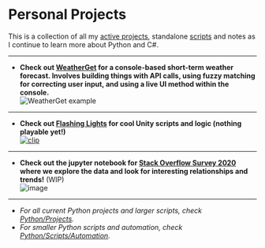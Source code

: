# Personal Projects
This is a collection of all my [active projects](https://github.com/yayorbitgum/Personal/tree/master/Python/Projects), standalone [scripts](https://github.com/yayorbitgum/Personal/tree/master/Python/Scripts/Automation) and notes as I continue to learn more about Python and C#.

-- --  
- **Check out [WeatherGet](https://github.com/yayorbitgum/Personal/tree/master/Python/Projects/WeatherGet) for a console-based short-term weather forecast. Involves building things with API calls, using fuzzy matching for correcting user input, and using a live UI method within the console.**  
![WeatherGet example](https://i.imgur.com/TXtpYcF.gif)   
  
-- --  
- **Check out [Flashing Lights](https://github.com/yayorbitgum/FlashingLights) for cool Unity scripts and logic (nothing playable yet!)**  
[![clip](https://i.imgur.com/sWWdew1.png)](https://www.youtube.com/watch?v=SYpMdoNOiD0 "Clip")
-- --  
- **Check out the jupyter notebook for [Stack Overflow Survey 2020](https://github.com/yayorbitgum/Personal/tree/master/Python/Projects/SO2020Survey) where we explore the data and look for interesting relationships and trends!** (WIP)  
![image](https://i.imgur.com/evYXaf7.png)  
-- --  
- *For all current Python projects and larger scripts, check [Python/Projects](https://github.com/yayorbitgum/Personal/tree/master/Python/Projects).*  
- *For smaller Python scripts and automation, check [Python/Scripts/Automation](https://github.com/yayorbitgum/Personal/tree/master/Python/Scripts/Automation).*  
